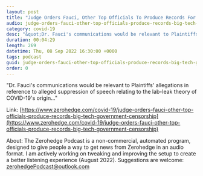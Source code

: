```yaml
---
layout: post
title: "Judge Orders Fauci, Other Top Officials To Produce Records For Big Tech-Government Censorship Lawsuit"
audio: judge-orders-fauci-other-top-officials-produce-records-big-tech-government-censorship-0
category: covid-19
desc: "&quot;Dr. Fauci's communications would be relevant to Plaintiffs' allegations in reference to alleged suppression of speech relating to the lab-leak theory of COVID-19's origin...&quot;"
duration: 00:04:29
length: 269
datetime: Thu, 08 Sep 2022 16:30:00 +0000
tags: podcast
guid: judge-orders-fauci-other-top-officials-produce-records-big-tech-government-censorship-0
order: 0
---
```

&quot;Dr. Fauci's communications would be relevant to Plaintiffs' allegations in reference to alleged suppression of speech relating to the lab-leak theory of COVID-19's origin...&quot;

Link: [https://www.zerohedge.com/covid-19/judge-orders-fauci-other-top-officials-produce-records-big-tech-government-censorship](https://www.zerohedge.com/covid-19/judge-orders-fauci-other-top-officials-produce-records-big-tech-government-censorship)

About: The Zerohedge Podcast is a non-commercial, automated program, designed to give people a way to get news from Zerohedge in an audio format.  I am actively working on tweaking and improving the setup to create a better listening experience (August 2022).  Suggestions are welcome: [zerohedgePodcast@outlook.com](mailto:zerohedgePodcast@outlook.com)